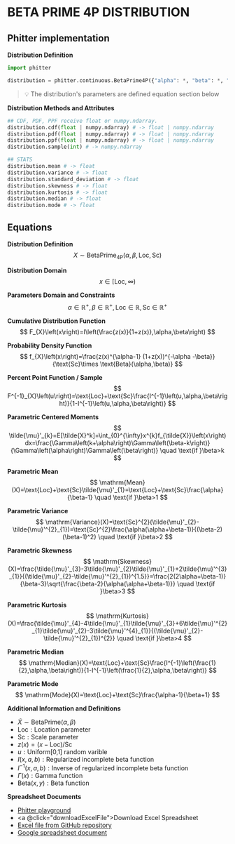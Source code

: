 # BETA PRIME 4P DISTRIBUTION

## Phitter implementation

**Distribution Definition**

```python
import phitter

distribution = phitter.continuous.BetaPrime4P({"alpha": *, "beta": *, "loc": *, "scale": *})
```

> 💡 The distribution's parameters are defined equation section below

**Distribution Methods and Attributes**

```python
## CDF, PDF, PPF receive float or numpy.ndarray.
distribution.cdf(float | numpy.ndarray) # -> float | numpy.ndarray
distribution.pdf(float | numpy.ndarray) # -> float | numpy.ndarray
distribution.ppf(float | numpy.ndarray) # -> float | numpy.ndarray
distribution.sample(int) # -> numpy.ndarray

## STATS
distribution.mean # -> float
distribution.variance # -> float
distribution.standard_deviation # -> float
distribution.skewness # -> float
distribution.kurtosis # -> float
distribution.median # -> float
distribution.mode # -> float
```

## Equations

**Distribution Definition**
$$ X\sim\mathrm{BetaPrime}_{\mathrm{4P}}\left(\alpha,\beta,\text{Loc},\text{Sc}\right) $$

**Distribution Domain**
$$ x\in [\text{Loc},\infty) $$

**Parameters Domain and Constraints**
$$ \alpha\in\mathbb{R}^{+}, \beta\in\mathbb{R}^{+}, \text{Loc}\in\mathbb{R}, \text{Sc}\in\mathbb{R}^{+} $$

**Cumulative Distribution Function**
$$ F_{X}\left(x\right)=I\left(\frac{z(x)}{1+z(x)},\alpha,\beta\right) $$

**Probability Density Function**
$$ f_{X}\left(x\right)=\frac{z(x)^{\alpha-1} (1+z(x))^{-\alpha -\beta}}{\text{Sc}\times \text{Beta}(\alpha,\beta)} $$

**Percent Point Function / Sample**
$$ F^{-1}_{X}\left(u\right)=\text{Loc}+\text{Sc}\frac{I^{-1}\left(u,\alpha,\beta\right)}{1-I^{-1}\left(u,\alpha,\beta\right)} $$

**Parametric Centered Moments**
$$ \tilde{\mu}'_{k}=E[\tilde{X}^k]=\int_{0}^{\infty}x^{k}f_{\tilde{X}}\left(x\right)dx=\frac{\Gamma\left(k+\alpha\right)\Gamma\left(\beta-k\right)}{\Gamma\left(\alpha\right)\Gamma\left(\beta\right)} \quad \text{if }\beta>k $$

**Parametric Mean**
$$ \mathrm{Mean}(X)=\text{Loc}+\text{Sc}\tilde{\mu}'_{1}=\text{Loc}+\text{Sc}\frac{\alpha}{\beta-1} \quad \text{if }\beta>1 $$

**Parametric Variance**
$$ \mathrm{Variance}(X)=\text{Sc}^{2}(\tilde{\mu}'_{2}-\tilde{\mu}'^{2}_{1})=\text{Sc}^{2}\frac{\alpha(\alpha+\beta-1)}{(\beta-2)(\beta-1)^2} \quad \text{if }\beta>2 $$

**Parametric Skewness**
$$ \mathrm{Skewness}(X)=\frac{\tilde{\mu}'_{3}-3\tilde{\mu}'_{2}\tilde{\mu}'_{1}+2\tilde{\mu}'^{3}_{1}}{(\tilde{\mu}'_{2}-\tilde{\mu}'^{2}_{1})^{1.5}}=\frac{2(2\alpha+\beta-1)}{\beta-3}\sqrt{\frac{\beta-2}{\alpha(\alpha+\beta-1)}} \quad \text{if }\beta>3 $$

**Parametric Kurtosis**
$$ \mathrm{Kurtosis}(X)=\frac{\tilde{\mu}'_{4}-4\tilde{\mu}'_{1}\tilde{\mu}'_{3}+6\tilde{\mu}'^{2}_{1}\tilde{\mu}'_{2}-3\tilde{\mu}'^{4}_{1}}{(\tilde{\mu}'_{2}-\tilde{\mu}'^{2}_{1})^{2}} \quad \text{if }\beta>4 $$

**Parametric Median**
$$ \mathrm{Median}(X)=\text{Loc}+\text{Sc}\frac{I^{-1}\left(\frac{1}{2},\alpha,\beta\right)}{1-I^{-1}\left(\frac{1}{2},\alpha,\beta\right)} $$

**Parametric Mode**
$$ \mathrm{Mode}(X)=\text{Loc}+\text{Sc}\frac{\alpha-1}{\beta+1} $$

**Additional Information and Definitions**
- $\tilde{X}\sim \mathrm{BetaPrime}\left( \alpha,\beta \right)$
- $\text{Loc}:\text{Location parameter}$
- $\text{Sc}:\text{Scale parameter}$
- $z\left(x\right)=\left(x-\text{Loc}\right)/\text{Sc}$
- $u:\text{Uniform[0,1] random varible}$
- $I\left(x,a,b\right):\text{Regularized incomplete beta function}$
- $I^{-1}\left(x,a,b\right):\text{Inverse of regularized incomplete beta function}$
- $\Gamma\left(x\right):\text{Gamma function}$
- $\text{Beta}\left(x,y\right):\text{Beta function}$

**Spreadsheet Documents**

-   [Phitter playground](https://phitter.io/distributions/continuous/beta_prime_4p)
-   <a @click="downloadExcelFile">Download Excel Spreadsheet</a>
-   [Excel file from GitHub repository](https://github.com/phitter-core/phitter-files/blob/main/continuous/beta_prime_4p.xlsx)
-   [Google spreadsheet document](https://docs.google.com/spreadsheets/d/1vlaZrj_jX9oNGwjW0o4Z1AUTuUTGE8Z-Akis_wb7Jq4)

<script setup>
const downloadExcelFile = function() {
    const fileId = "beta_prime_4p";
    const url = `https://raw.githubusercontent.com/phitter-core/phitter-files/main/continuous/${fileId}.xlsx`;
    const link = document.createElement("a");
    link.href = url;
    link.setAttribute("download", `${fileId}.xlsx`);
    document.body.appendChild(link);
    link.click();
    document.body.removeChild(link);
};
</script>

<style module>
a {
  cursor: pointer;
}
</style>

    